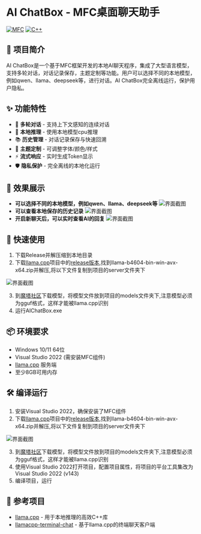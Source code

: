 # AI ChatBox - MFC桌面聊天助手

[![MFC](https://img.shields.io/badge/Framework-MFC-008080.svg)]()
[![C++](https://img.shields.io/badge/Language-C%2B%2B-00599C.svg)]()

## 📝 项目简介

AI ChatBox是一个基于MFC框架开发的本地AI聊天程序，集成了大型语言模型，支持多轮对话，对话记录保存，主题定制等功能。用户可以选择不同的本地模型，例如qwen、llama、deepseek等，进行对话。AI ChatBox完全离线运行，保护用户隐私。


## ✨ 功能特性

- 💬 **多轮对话** - 支持上下文感知的连续对话
- 🧠 **本地推理** - 使用本地模型cpu推理
- 📚 **历史管理** - 对话记录保存与快速回溯
- 🎨 **主题定制** - 可调整字体/颜色/样式
- ⚡ **流式响应** - 实时生成Token显示
- 🛡️ **隐私保护** - 完全离线的本地化运行

## 🌟 效果展示

-  **可以选择不同的本地模型，例如qwen、llama、deepseek等**
![界面截图](image/设置.gif)
-  **可以查看本地保存的历史记录**
![界面截图](image/历史记录.gif)
-  **开启新聊天后，可以实时查看AI的回复**
![界面截图](image/新聊天.gif)

## 🚀 快速使用

1. 下载Release并解压缩到本地目录
2. 下载[llama.cpp](https://github.com/ggerganov/llama.cpp)项目中的[release版本](https://github.com/ggerganov/llama.cpp/releases/tag/b4604),找到llama-b4604-bin-win-avx-x64.zip并解压,将以下文件复制到项目的server文件夹下

![界面截图](image/server目录.png)

3. 到[魔塔社区](https://modelscope.cn/models)下载模型，将模型文件放到项目的models文件夹下,注意模型必须为gguf格式，这样才能被llama.cpp识别
4. 运行AIChatBox.exe


## 📦 环境要求

- Windows 10/11 64位
- Visual Studio 2022 (需安装MFC组件)
- [llama.cpp](https://github.com/ggerganov/llama.cpp) 服务端
- 至少8GB可用内存

## 🛠 编译运行

1. 安装Visual Studio 2022，确保安装了MFC组件
2. 下载[llama.cpp](https://github.com/ggerganov/llama.cpp)项目中的[release版本](https://github.com/ggerganov/llama.cpp/releases/tag/b4604),找到llama-b4604-bin-win-avx-x64.zip并解压,将以下文件复制到项目的server文件夹下

![界面截图](image/server目录.png)

3. 到[魔塔社区](https://modelscope.cn/models)下载模型，将模型文件放到项目的models文件夹下,注意模型必须为gguf格式，这样才能被llama.cpp识别
4. 使用Visual Studio 2022打开项目，配置项目属性，将项目的平台工具集改为Visual Studio 2022 (v143)
5. 编译项目，运行

## 🔗 参考项目

- [llama.cpp](https://github.com/ggerganov/llama.cpp) - 用于本地推理的高效C++库
- [llamacpp-terminal-chat](https://github.com/hwpoison/llamacpp-terminal-chat) - 基于llama.cpp的终端聊天客户端
